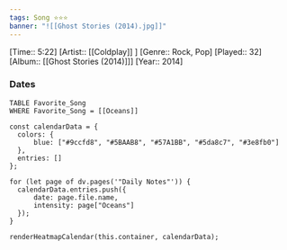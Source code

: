 ```yaml
---
tags: Song ⭐⭐⭐ 
banner: "![[Ghost Stories (2014).jpg]]"
---
```

[Time:: 5:22]
[Artist:: [[Coldplay]] ]
[Genre:: Rock, Pop]
[Played:: 32]
[Album:: [[Ghost Stories (2014)]]]
[Year:: 2014]
### Dates
````dataview
TABLE Favorite_Song
WHERE Favorite_Song = [[Oceans]]
````

  ```dataviewjs
const calendarData = { 
	colors: { 
		blue: ["#9ccfd8", "#5BAAB8", "#57A1BB", "#5da8c7", "#3e8fb0"] 
	}, 
	entries: [] 
}; 

for (let page of dv.pages('"Daily Notes"')) { 
	calendarData.entries.push({ 
		date: page.file.name, 
		intensity: page["Oceans"]
	}); 
} 

renderHeatmapCalendar(this.container, calendarData);
```
